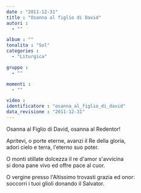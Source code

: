 ```yaml
---
date : "2011-12-31"
title : "Osanna al figlio di David"
autori : 
  - ""

album : ""
tonalita : "Sol"
categories : 
  - "Liturgica"

gruppo : 
  - ""

momenti : 
  - ""

video : 
identificatore : "osanna_al_figlio_di_david"
data_revisione : "2011-12-31"
---
```

  
  
  
Osanna al Figlio di David, osanna al Redentor!  
  
  
  
Apritevi, o porte eterne, avanzi il Re della gloria,  
adori cielo e terra, l'eterno suo poter.  
  
  
  
  
O monti stillate dolcezza il re d'amor s'avvicina  
si dona pane vivo ed offre pace al cuor.  
  
  
  
  
O vergine presso l'Altissimo trovasti grazia ed onor:  
soccorri i tuoi glioli donando il Salvator.  
  
  
  

